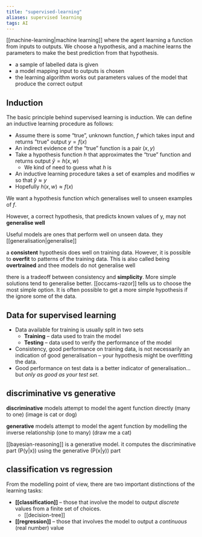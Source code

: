 ```yaml
---
title: "supervised-learning"
aliases: supervised learning
tags: AI
---
```



[[machine-learning|machine learning]] where the agent learning a function from inputs to outputs. We choose a hypothesis, and a machine learns the parameters to make the best prediction from that hypothesis.

- a sample of labelled data is given
- a model mapping input to outputs is chosen
- the learning algorithm works out parameters values of the model that produce the correct output

## Induction
The basic principle behind supervised learning is induction. We can define an inductive learning procedure as follows:

- Assume there is some “true”, unknown function, $f$ which takes input and returns ”true” output $y = f(x)$
- An indirect evidence of the “true” function is a pair $(x, y)$
- Take a hypothesis function $h$ that approximates the “true” function and returns output $\hat{y} = h(x, w)$
	- We kind of need to guess what $h$ is
- An inductive learning procedure takes a set of examples and modifies w so that $\hat{y} ≈ y$
- Hopefully $h(x, w) ≈ f(x)$ 

We want a hypothesis function which generalises well to unseen examples of $f$.

However, a correct hypothesis, that predicts known values of y, may not **generalise well**

Useful models are ones that perform well on unseen data. they [[generalisation|generalise]] 

a **consistent** hypothesis does well on training data. However, it is possible to **overfit** to patterns of the training data. This is also called being **overtrained** and thee models do not generalise well

there is a tradeoff between consistency and **simplicity**. More simple solutions tend to generalise better. [[occams-razor]] tells us to choose the most simple option. It is often possible to get a more simple hypothesis if the ignore some of the data.

## Data for supervised learning
- Data available for training is usually split in two sets 
	- **Training** – data used to train the model 
	- **Testing** – data used to verify the performance of the model 
- Consistency, good performance on training data, is not necessarily an indication of good generalisation – your hypothesis might be overfitting the data. 
- Good performance on test data is a better indicator of generalisation... but *only as good as your test set*.


## discriminative vs generative
**discriminative** models attempt to model the agent function directly (many to one) (image is cat or dog)

**generative** models attempt to model the agent function by modelling the inverse relationship (one to many) (draw me a cat)

[[bayesian-reasoning]] is a generative model. it computes the discriminative part (P(y|x)) using the generative (P(x|y)) part

## classification vs regression 
From the modelling point of view, there are two important distinctions of the learning tasks: 
- **[[classification]]** – those that involve the model to output *discrete* values from a finite set of choices.
	- [[decision-tree]]
- **[[regression]]** – those that involves the model to output a *continuous* (real number) value